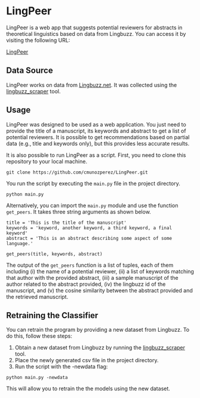 # LingPeer

LingPeer is a web app that suggests potential reviewers for abstracts in theoretical linguistics based on data from Lingbuzz. You can access it by visiting the following URL:

[LingPeer](https://lingpeer.streamlit.app/)

## Data Source

LingPeer works on data from [Lingbuzz.net](https://ling.auf.net/). It was collected using the [lingbuzz_scraper](https://github.com/cmunozperez/lingbuzz_scraper) tool.

## Usage

LingPeer was designed to be used as a web application. You just need to provide the title of a manuscript, its keywords and abstract to get a list of potential reviewers. It is possible to get recommendations based on partial data (e.g., title and keywords only), but this provides less accurate results.

It is also possible to run LingPeer as a script. First, you need to clone this repository to your local machine.

```
git clone https://github.com/cmunozperez/LingPeer.git
```

You run the script by executing the `main.py` file in the project directory.

```
python main.py
```

Alternatively, you can import the `main.py` module and use the function `get_peers`. It takes three string arguments as shown below.

```
title = 'This is the title of the manuscript'
keywords = 'keyword, another keyword, a third keyword, a final keyword'
abstract = 'This is an abstract describing some aspect of some language.'

get_peers(title, keywords, abstract)
```
The output of the `get_peers` function is a list of tuples, each of them including (i) the name of a potential reviewer, (ii) a list of keywords matching that author with the provided abstract, (iii) a sample manuscript of the author related to the abstract provided, (iv) the lingbuzz id of the manuscript, and (v) the cosine similarity between the abstract provided and the retrieved manuscript.


## Retraining the Classifier
You can retrain the program by providing a new dataset from Lingbuzz. To do this, follow these steps:

1. Obtain a new dataset from Lingbuzz by running the [lingbuzz_scraper](https://github.com/cmunozperez/lingbuzz_scraper) tool.
2. Place the newly generated csv file in the project directory.
3. Run the script with the -newdata flag:

```
python main.py -newdata
```

This will allow you to retrain the the models using the new dataset.




